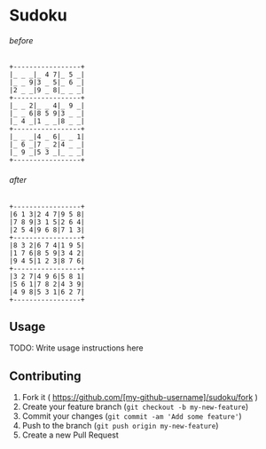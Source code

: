 # Sudoku


###### before
    +-----------------+
    |_ _ _|_ 4 7|_ 5 _|
    |_ _ 9|3 _ 5|_ 6 _|
    |2 _ _|9 _ 8|_ _ _|
    +-----------------+
    |_ _ 2|_ _ 4|_ 9 _|
    |_ _ 6|8 5 9|3 _ _|
    |_ 4 _|1 _ _|8 _ _|
    +-----------------+
    |_ _ _|4 _ 6|_ _ 1|
    |_ 6 _|7 _ 2|4 _ _|
    |_ 9 _|5 3 _|_ _ _|
    +-----------------+

###### after
    +-----------------+
    |6 1 3|2 4 7|9 5 8|
    |7 8 9|3 1 5|2 6 4|
    |2 5 4|9 6 8|7 1 3|
    +-----------------+
    |8 3 2|6 7 4|1 9 5|
    |1 7 6|8 5 9|3 4 2|
    |9 4 5|1 2 3|8 7 6|
    +-----------------+
    |3 2 7|4 9 6|5 8 1|
    |5 6 1|7 8 2|4 3 9|
    |4 9 8|5 3 1|6 2 7|
    +-----------------+


## Usage

TODO: Write usage instructions here

## Contributing

1. Fork it ( https://github.com/[my-github-username]/sudoku/fork )
2. Create your feature branch (`git checkout -b my-new-feature`)
3. Commit your changes (`git commit -am 'Add some feature'`)
4. Push to the branch (`git push origin my-new-feature`)
5. Create a new Pull Request
